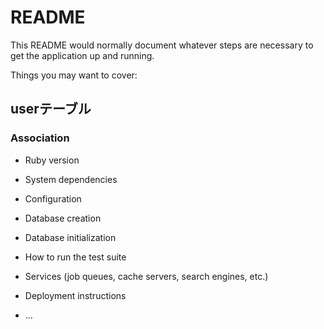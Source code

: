 # README

This README would normally document whatever steps are necessary to get the
application up and running.

Things you may want to cover:

## userテーブル

### Association
* Ruby version

* System dependencies

* Configuration

* Database creation

* Database initialization

* How to run the test suite

* Services (job queues, cache servers, search engines, etc.)

* Deployment instructions

* ...
